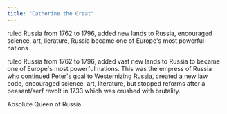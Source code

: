 ```yaml
---
title: "Catherine the Great"
---
```

ruled Russia from 1762 to 1796, added new lands to Russia, encouraged science, art, lierature, Russia became one of Europe's most powerful nations

ruled Russia from 1762 to 1796, added vast new lands to Russia to became one of Europe's most powerful nations. This was the empress of Russia who continued Peter's goal to Westernizing Russia, created a new law code, encouraged science, art, literature, but stopped reforms after a peasant/serf revolt in 1733 which was crushed with brutality.

Absolute Queen of Russia

